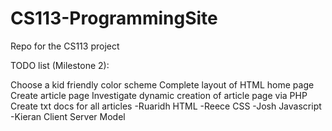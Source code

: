 # CS113-ProgrammingSite
Repo for the CS113 project

TODO list (Milestone 2):

Choose a kid friendly color scheme
Complete layout of HTML home page
Create article page
Investigate dynamic creation of article page via PHP
Create txt docs for all articles
	-Ruaridh HTML
	-Reece CSS
	-Josh Javascript
	-Kieran Client Server Model
